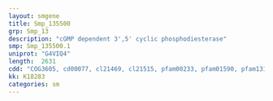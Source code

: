 ```yaml
---
layout: smgene
title: Smp_135500
grp: Smp_13
description: "cGMP dependent 3',5' cyclic phosphodiesterase"
smp: Smp_135500.1
uniprot: "G4VIQ4"
length:  2631
cdd: "COG3605, cd00077, cl21469, cl21515, pfam00233, pfam01590, pfam13185, smart00065, smart00471"
kk: K18283
categories: sm
---
```

